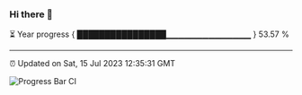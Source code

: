### Hi there 👋

⏳ Year progress { ████████████████▁▁▁▁▁▁▁▁▁▁▁▁▁▁ } 53.57 %

---

⏰ Updated on Sat, 15 Jul 2023 12:35:31 GMT

![Progress Bar CI](https://github.com/ZhaoGui/ZhaoGui/workflows/Progress%20Bar%20CI/badge.svg)
